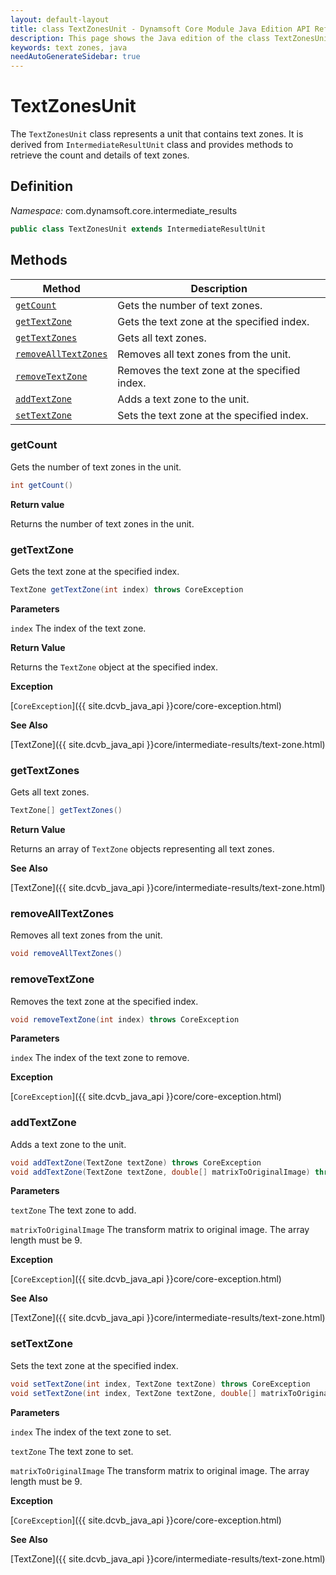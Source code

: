 ```yaml
---
layout: default-layout
title: class TextZonesUnit - Dynamsoft Core Module Java Edition API Reference
description: This page shows the Java edition of the class TextZonesUnit in Dynamsoft Core Module.
keywords: text zones, java
needAutoGenerateSidebar: true
---
```


# TextZonesUnit

The `TextZonesUnit` class represents a unit that contains text zones. It is derived from `IntermediateResultUnit` class and provides methods to retrieve the count and details of text zones.

## Definition

*Namespace:* com.dynamsoft.core.intermediate_results

```java
public class TextZonesUnit extends IntermediateResultUnit
```

## Methods

| Method               | Description |
|----------------------|-------------|
| [`getCount`](#getcount) | Gets the number of text zones.|
| [`getTextZone`](#gettextzone) | Gets the text zone at the specified index. |
| [`getTextZones`](#gettextzones) | Gets all text zones. |
| [`removeAllTextZones`](#removealltextzones) | Removes all text zones from the unit. |
| [`removeTextZone`](#removetextzone) | Removes the text zone at the specified index. |
| [`addTextZone`](#addtextzone) | Adds a text zone to the unit. |
| [`setTextZone`](#settextzone) | Sets the text zone at the specified index. |

### getCount

Gets the number of text zones in the unit.

```java
int getCount()
```

**Return value**

Returns the number of text zones in the unit.

### getTextZone

Gets the text zone at the specified index.

```java
TextZone getTextZone(int index) throws CoreException
```

**Parameters**

`index` The index of the text zone.

**Return Value**

Returns the `TextZone` object at the specified index.

**Exception**

[`CoreException`]({{ site.dcvb_java_api }}core/core-exception.html)

**See Also**

[TextZone]({{ site.dcvb_java_api }}core/intermediate-results/text-zone.html)

### getTextZones

Gets all text zones.

```java
TextZone[] getTextZones()
```

**Return Value**

Returns an array of `TextZone` objects representing all text zones.

**See Also**

[TextZone]({{ site.dcvb_java_api }}core/intermediate-results/text-zone.html)

### removeAllTextZones

Removes all text zones from the unit.

```java
void removeAllTextZones()
```

### removeTextZone

Removes the text zone at the specified index.

```java
void removeTextZone(int index) throws CoreException
```

**Parameters**

`index` The index of the text zone to remove.

**Exception**

[`CoreException`]({{ site.dcvb_java_api }}core/core-exception.html)

### addTextZone

Adds a text zone to the unit.

```java
void addTextZone(TextZone textZone) throws CoreException
void addTextZone(TextZone textZone, double[] matrixToOriginalImage) throws CoreException
```

**Parameters**

`textZone` The text zone to add.

`matrixToOriginalImage` The transform matrix to original image. The array length must be 9.

**Exception**

[`CoreException`]({{ site.dcvb_java_api }}core/core-exception.html)

**See Also**

[TextZone]({{ site.dcvb_java_api }}core/intermediate-results/text-zone.html)

### setTextZone

Sets the text zone at the specified index.

```java
void setTextZone(int index, TextZone textZone) throws CoreException
void setTextZone(int index, TextZone textZone, double[] matrixToOriginalImage) throws CoreException
```

**Parameters**

`index` The index of the text zone to set.

`textZone` The text zone to set.

`matrixToOriginalImage` The transform matrix to original image. The array length must be 9.

**Exception**

[`CoreException`]({{ site.dcvb_java_api }}core/core-exception.html)

**See Also**

[TextZone]({{ site.dcvb_java_api }}core/intermediate-results/text-zone.html)

